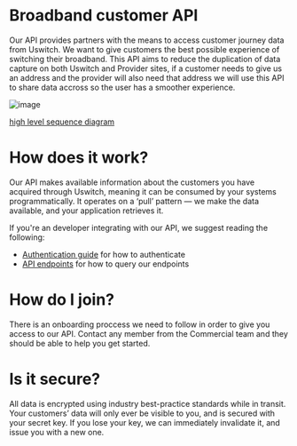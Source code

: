 # Broadband customer API
Our API provides partners with the means to access customer journey data from Uswitch. 
We want to give customers the best possible experience of switching their broadband. This API aims to reduce the duplication of data capture on both Uswitch and Provider sites, if a customer needs to give us an address and the provider will also need that address we will use this API to share data accross so the user has a smoother experience.

![image](https://user-images.githubusercontent.com/2581278/110932740-c8bf3400-8323-11eb-9027-4015c9fce6e5.png)

[high level sequence diagram](https://sequencediagram.org/index.html?presentationMode=readOnly#initialData=C4S2BsFMAIAkQOYAsoDdLmgZ0gRwK6QB2AxjAGbgD2A7gFB0CGJwVATtPjm3QA6NtQJEPyLBOWGmBJIAtOTZUxxACZ8BQkYzHRG5ciHAhGwSLKKRgNdgGt1gkMNHjei1CBWQe-B0+3jGfGA5bncye01naBIuVgBbL1lGXhAGOi5EgD4uKWAZeUVlIhUALgQQdCwJXRUVNkgsKu0VbAxIFiboVyoVfBZ0yWk5BSVTYtlMmKx4xOSQEpwY+vAAT2xWeokvaBAicipdBEZd6d1sJAFIFoArKnw2CzWPaAAKbGvngEoB3PyRopUEz0BiMJjMFisthK-Ea0CU72eu2gwRgAEUAMpMfSGYymcyWaxsGwTbruTxsaGMWHwrAfFpIlHQDEMUkeLKBYKyUKOSAleoEBoBZFUGzEJgsCpg3RBEJeMKQJgyrlynkktxsikISzQABGzBsZ1YoqIdE8zFAqClHNlbHlLPV5ImUxmbCSKQWqmFxt0xQRanNktM0ViVASrrmdGdodmKTVVDJXjK2r1JANGQ4u32bDiJhASlNkADlqDUbDbtSQA)


# How does it work?
Our API makes available information about the customers you have acquired through Uswitch, meaning it can be consumed by your systems programmatically. It operates on a ‘pull’ pattern — we make the data available, and your application retrieves it. 

If you're an developer integrating with our API, we suggest reading the following: 
- [Authentication guide](https://github.com/uswitch/broadband-customer-api-provider-docs/blob/main/Authentication.md) for how to authenticate
- [API endpoints](https://github.com/uswitch/broadband-customer-api-provider-docs/blob/main/api-endpoints.md) for how to query our endpoints


# How do I join?
There is an onboarding proccess we need to follow in order to give you access to our API. Contact any member from the Commercial team and they should be able to help you get started.

# Is it secure?
All data is encrypted using industry best-practice standards while in transit. Your customers’ data will only ever be visible to you, and is secured with your secret key. If you lose your key, we can immediately invalidate it, and issue you with a new one.
